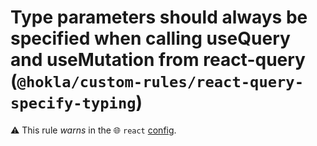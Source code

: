 # Type parameters should always be specified when calling useQuery and useMutation from react-query (`@hokla/custom-rules/react-query-specify-typing`)

⚠️ This rule _warns_ in the 🌐 `react` [config](https://github.com/hokla-org/eslint-plugin-custom-rules).

<!-- end auto-generated rule header -->
